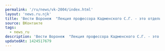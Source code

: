 ```yaml
---
permalink: '/ru/news/vk-2004/index.html'
layout: 'news.ru.njk'
title: 'Вести Воронеж  "Лекция профессора Кадменского С.Г. - это отдельная история. Для кого-то именно …'
source: ВКонтакте
tags:
  - news_ru
description: 'Вести Воронеж  "Лекция профессора Кадменского С.Г. - это отдельная история. Для кого-то именно …'
updatedAt: 1424517679
---
```


